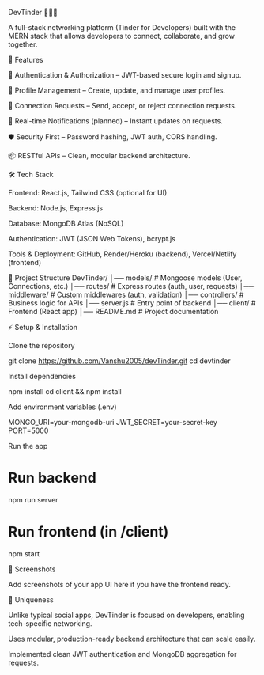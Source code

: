 DevTinder 👨‍💻🔥

A full-stack networking platform (Tinder for Developers) built with the MERN stack that allows developers to connect, collaborate, and grow together.

🚀 Features

🔐 Authentication & Authorization – JWT-based secure login and signup.

👤 Profile Management – Create, update, and manage user profiles.

🤝 Connection Requests – Send, accept, or reject connection requests.

📨 Real-time Notifications (planned) – Instant updates on requests.

🛡️ Security First – Password hashing, JWT auth, CORS handling.

📦 RESTful APIs – Clean, modular backend architecture.

🛠️ Tech Stack

Frontend: React.js, Tailwind CSS (optional for UI)

Backend: Node.js, Express.js

Database: MongoDB Atlas (NoSQL)

Authentication: JWT (JSON Web Tokens), bcrypt.js

Tools & Deployment: GitHub, Render/Heroku (backend), Vercel/Netlify (frontend)

📂 Project Structure
DevTinder/
│── models/          # Mongoose models (User, Connections, etc.)
│── routes/          # Express routes (auth, user, requests)
│── middleware/      # Custom middlewares (auth, validation)
│── controllers/     # Business logic for APIs
│── server.js        # Entry point of backend
│── client/          # Frontend (React app)
│── README.md        # Project documentation

⚡ Setup & Installation

Clone the repository

git clone https://github.com/Vanshu2005/devTinder.git
cd devtinder


Install dependencies

npm install
cd client && npm install


Add environment variables (.env)

MONGO_URI=your-mongodb-uri
JWT_SECRET=your-secret-key
PORT=5000


Run the app

# Run backend
npm run server  

# Run frontend (in /client)
npm start

📸 Screenshots 

Add screenshots of your app UI here if you have the frontend ready.

🎯 Uniqueness

Unlike typical social apps, DevTinder is focused on developers, enabling tech-specific networking.

Uses modular, production-ready backend architecture that can scale easily.

Implemented clean JWT authentication and MongoDB aggregation for requests.
